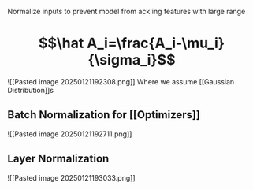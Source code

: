 Normalize inputs to prevent model from ack'ing features with large range
# $$\hat A_i=\frac{A_i-\mu_i}{\sigma_i}$$
![[Pasted image 20250121192308.png]]
Where we assume [[Gaussian Distribution]]s

## Batch Normalization for [[Optimizers]]
![[Pasted image 20250121192711.png]]

## Layer Normalization
![[Pasted image 20250121193033.png]]
